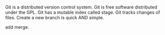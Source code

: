 Git is a distributed version control system.
Git is free software distributed under the GPL.
Git has a mutable index called stage.
Git tracks changes of files.
Create a new branch is quick AND simple.

add merge.

